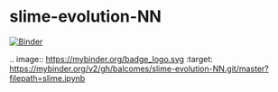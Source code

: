 # slime-evolution-NN

[![Binder](https://mybinder.org/badge_logo.svg)](https://mybinder.org/v2/gh/balcomes/slime-evolution-NN.git/master?filepath=slime.ipynb)

.. image:: https://mybinder.org/badge_logo.svg
 :target: https://mybinder.org/v2/gh/balcomes/slime-evolution-NN.git/master?filepath=slime.ipynb
